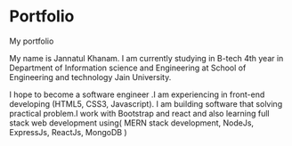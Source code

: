 # Portfolio
My portfolio 

My name is Jannatul Khanam. I am currently studying in B-tech 4th year in Department of Information science and Engineering  at School of Engineering and technology Jain University.

I hope to become a software engineer .I am experiencing in front-end developing (HTML5, CSS3,  Javascript). I am building software that solving practical problem.I work with Bootstrap and react and also learning full stack web development using( MERN stack development, NodeJs, ExpressJs, ReactJs, MongoDB )
